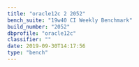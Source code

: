 ```yaml
---
title: "oracle12c 2 2052"
bench_suite: "19w40 CI Weekly Benchmark"
build_number: "2052"
dbprofile: "oracle12c"
classifier: ""
date: 2019-09-30T14:17:56
type: "bench"
---
```

